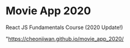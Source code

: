 # Movie App 2020

React JS Fundamentals Course (2020 Update!)

"https://cheonjiwan.github.io/movie_app_2020/
